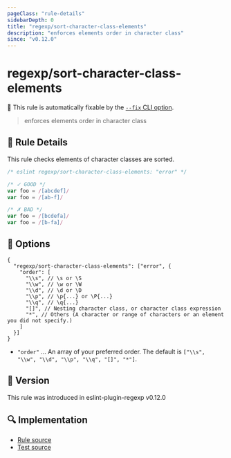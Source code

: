 ```yaml
---
pageClass: "rule-details"
sidebarDepth: 0
title: "regexp/sort-character-class-elements"
description: "enforces elements order in character class"
since: "v0.12.0"
---
```

# regexp/sort-character-class-elements

🔧 This rule is automatically fixable by the [`--fix` CLI option](https://eslint.org/docs/latest/user-guide/command-line-interface#--fix).

<!-- end auto-generated rule header -->

> enforces elements order in character class

## :book: Rule Details

This rule checks elements of character classes are sorted.

<eslint-code-block fix>

```js
/* eslint regexp/sort-character-class-elements: "error" */

/* ✓ GOOD */
var foo = /[abcdef]/
var foo = /[ab-f]/

/* ✗ BAD */
var foo = /[bcdefa]/
var foo = /[b-fa]/
```

</eslint-code-block>

## :wrench: Options

```json5
{
  "regexp/sort-character-class-elements": ["error", {
    "order": [
      "\\s", // \s or \S
      "\\w", // \w or \W
      "\\d", // \d or \D
      "\\p", // \p{...} or \P{...}
      "\\q", // \q{...}
      "[]", // Nesting character class, or character class expression
      "*", // Others (A character or range of characters or an element you did not specify.)
    ]
  }]
}
```

- `"order"` ... An array of your preferred order. The default is `["\\s", "\\w", "\\d", "\\p", "\\q", "[]", "*"]`.

## :rocket: Version

This rule was introduced in eslint-plugin-regexp v0.12.0

## :mag: Implementation

- [Rule source](https://github.com/ota-meshi/eslint-plugin-regexp/blob/master/lib/rules/sort-character-class-elements.ts)
- [Test source](https://github.com/ota-meshi/eslint-plugin-regexp/blob/master/tests/lib/rules/sort-character-class-elements.ts)
